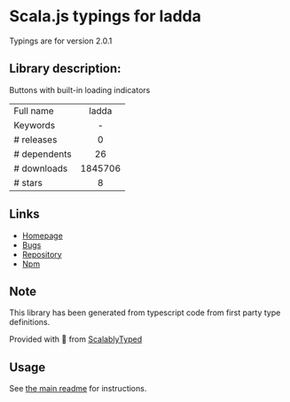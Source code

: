 
# Scala.js typings for ladda

Typings are for version 2.0.1

## Library description:
Buttons with built-in loading indicators

|                    |                 |
| ------------------ | :-------------: |
| Full name          | ladda |
| Keywords           | - |
| # releases         | 0 |
| # dependents       | 26 |
| # downloads        | 1845706 |
| # stars            | 8 |

## Links
- [Homepage](http://lab.hakim.se/ladda)
- [Bugs](https://github.com/hakimel/Ladda/issues)
- [Repository](https://github.com/hakimel/Ladda)
- [Npm](https://www.npmjs.com/package/ladda)
    


## Note
This library has been generated from typescript code from first party type definitions.

Provided with :purple_heart: from [ScalablyTyped](https://github.com/oyvindberg/ScalablyTyped)

## Usage
See [the main readme](../../readme.md) for instructions.


